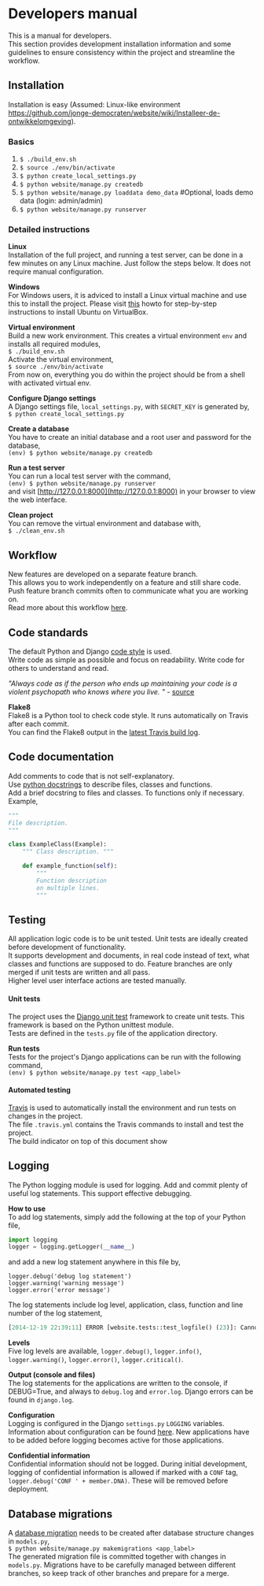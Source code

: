 Developers manual
=================
This is a manual for developers.  
This section provides development installation information and some guidelines to ensure consistency within the project and streamline the workflow.

Installation
-------
Installation is easy (Assumed: Linux-like environment https://github.com/jonge-democraten/website/wiki/Installeer-de-ontwikkelomgeving).

### Basics
1. `$ ./build_env.sh`
1. `$ source ./env/bin/activate`  
1. `$ python create_local_settings.py`
1. `$ python website/manage.py createdb`
1. `$ python website/manage.py loaddata demo_data` #Optional, loads demo data (login: admin/admin)
1. `$ python website/manage.py runserver`  

### Detailed instructions
**Linux**  
Installation of the full project, and running a test server, can be done in a few minutes on any Linux machine. Just follow the steps below. It does not require manual configuration.

**Windows**  
For Windows users, it is adviced to install a Linux virtual machine and use this to install the project. Please visit [this](http://www.wikihow.com/Install-Ubuntu-on-VirtualBox) howto for step-by-step instructions to install Ubuntu on VirtualBox. 

**Virtual environment**  
Build a new work environment. This creates a virtual environment `env` and installs all required modules,  
`$ ./build_env.sh`  
Activate the virtual environment,  
`$ source ./env/bin/activate`  
From now on, everything you do within the project should be from a shell with activated virtual env.

**Configure Django settings**  
A Django settings file, `local_settings.py`, with `SECRET_KEY` is generated by,  
`$ python create_local_settings.py`  

**Create a database**  
You have to create an initial database and a root user and password for the database,  
`(env) $ python website/manage.py createdb`

**Run a test server**  
You can run a local test server with the command,  
`(env) $ python website/manage.py runserver`  
and visit [http://127.0.0.1:8000](http://127.0.0.1:8000) in your browser to view the web interface.

**Clean project**  
You can remove the virtual environment and database with,  
`$ ./clean_env.sh`

Workflow
-------
New features are developed on a separate feature branch.  
This allows you to work independently on a feature and still share code. Push feature branch commits often to communicate what you are working on.  
Read more about this workflow [here](https://www.atlassian.com/git/tutorials/comparing-workflows/feature-branch-workflow).


Code standards
-------
The default Python and Django [code style](https://docs.djangoproject.com/en/dev/internals/contributing/writing-code/coding-style/) is used.  
Write code as simple as possible and focus on readability. Write code for others to understand and read.

*"Always code as if the person who ends up maintaining your code is a violent psychopath who knows where you live. "* - [source](http://c2.com/cgi/wiki?CodeForTheMaintainer)

**Flake8**  
Flake8 is a Python tool to check code style. It runs automatically on Travis after each commit.  
You can find the Flake8 output in the [latest Travis build log](https://travis-ci.org/jonge-democraten/website).


Code documentation
-------
Add comments to code that is not self-explanatory.  
Use [python docstrings](http://en.wikipedia.org/wiki/Docstring#Python) to describe files, classes and functions.  
Add a brief docstring to files and classes. To functions only if necessary. Example,
```python
"""
File description.
"""

class ExampleClass(Example):
    """ Class description. """

    def example_function(self):
        """
        Function description 
        on multiple lines.
        """
```

Testing
-------
All application logic code is to be unit tested. Unit tests are ideally created before development of functionality.  
It supports development and documents, in real code instead of text, what classes and functions are supposed to do.
Feature branches are only merged if unit tests are written and all pass.  
Higher level user interface actions are tested manually. 

#### Unit tests
The project uses the [Django unit test](https://docs.djangoproject.com/en/dev/topics/testing/overview/) framework to create unit tests. 
This framework is based on the Python unittest module.  
Tests are defined in the `tests.py` file of the application directory. 

**Run tests**  
Tests for the project's Django applications can be run with the following command,  
`(env) $ python website/manage.py test <app_label>`
 
#### Automated testing
[Travis](https://travis-ci.org/jonge-democraten/website) is used to automatically install the environment and run tests on changes in the project.  
The file `.travis.yml` contains the Travis commands to install and test the project.  
The build indicator on top of this document show


Logging
-------
The Python logging module is used for logging. Add and commit plenty of useful log statements. This support effective debugging. 

**How to use**  
To add log statements, simply add the following at the top of your Python file,
```python
import logging
logger = logging.getLogger(__name__)
```
and add a new log statement anywhere in this file by,

    logger.debug('debug log statement')
    logger.warning('warning message')
    logger.error('error message')

The log statements include log level, application, class, function and line number of the log statement,
```python
[2014-12-19 22:39:11] ERROR [website.tests::test_logfile() (23)]: Cannot find anything here.
```
**Levels**  
Five log levels are available, `logger.debug()`, `logger.info()`, `logger.warning()`, `logger.error()`, `logger.critical()`. 

**Output (console and files)**  
The log statements for the applications are written to the console, if DEBUG=True, and always to `debug.log` and `error.log`. Django errors can be found in `django.log`.

**Configuration**  
Logging is configured in the Django `settings.py` `LOGGING` variables. Information about configuration can be found [here](https://docs.djangoproject.com/en/1.7/topics/logging/). New applications have to be added before logging becomes active for those applications. 

**Confidential information**  
Confidential information should not be logged. During initial development, logging of confidential information is allowed if marked with a `CONF` tag, `logger.debug('CONF ' + member.DNA)`. These will be removed before deployment. 


Database migrations
-------
A [database migration](https://docs.djangoproject.com/en/1.7/topics/migrations/) needs to be created after database structure changes in `models.py`,  
`$ python website/manage.py makemigrations <app_label>`  
The generated migration file is committed together with changes in `models.py`. Migrations have to be carefully managed between different branches, so keep track of other branches and prepare for a merge.

